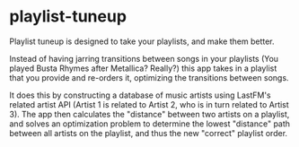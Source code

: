 # playlist-tuneup

Playlist tuneup is designed to take your playlists, and make them better.

Instead of having jarring transitions between songs in your playlists (You played Busta Rhymes after Metallica? Really?) this app takes in a playlist that you provide and re-orders it, optimizing the transitions between songs.

It does this by constructing a database of music artists using LastFM's related artist API (Artist 1 is related to Artist 2, who is in turn related to Artist 3). The app then calculates the "distance" between two artists on a playlist, and solves an optimization problem to determine the lowest "distance" path between all artists on the playlist, and thus the new "correct" playlist order.